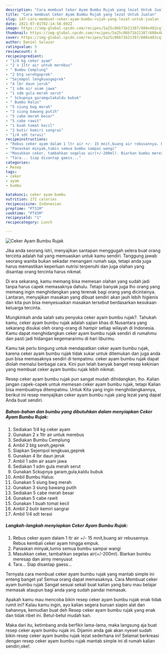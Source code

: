 ```yaml
---
description: "Cara membuat Ceker Ayam Bumbu Rujak yang lezat Untuk Jualan"
title: "Cara membuat Ceker Ayam Bumbu Rujak yang lezat Untuk Jualan"
slug: 147-cara-membuat-ceker-ayam-bumbu-rujak-yang-lezat-untuk-jualan
date: 2021-07-01T02:14:58.692Z
image: https://img-global.cpcdn.com/recipes/5a25c86b71b21387/680x482cq70/ceker-ayam-bumbu-rujak-foto-resep-utama.jpg
thumbnail: https://img-global.cpcdn.com/recipes/5a25c86b71b21387/680x482cq70/ceker-ayam-bumbu-rujak-foto-resep-utama.jpg
cover: https://img-global.cpcdn.com/recipes/5a25c86b71b21387/680x482cq70/ceker-ayam-bumbu-rujak-foto-resep-utama.jpg
author: Daniel Salazar
ratingvalue: 3
reviewcount: 8
recipeingredient:
- "1/4 kg ceker ayam"
- "2 x 1ltr air untuk merebus"
- " Bumbu Cemplung"
- "2 btg serehgeprek"
- "Sejempol lengkuasgeprek"
- "4 lbr daun jeruk"
- "1 sdm air asam jawa"
- "1 sdm gula merah serut"
- " Sckupnya garamgulakaldu bubuk"
- " Bumbu Halus"
- "5 siung bwg merah"
- "3 siung bawang putih"
- "5 cabe merah besar"
- "5 cabe rawit"
- "1 buah tomat kecil"
- "2 butir kemiri sangrai"
- "1/4 sdt terasi"
recipeinstructions:
- "Rebus ceker ayam dalam 1 ltr air +/- 15 mnit,buang air rebusannya. Rebus kembali ceker ayam hingga empuk."
- "Panaskan minyak,tumis semua bumbu sampai wangi"
- "Masukkan ceker, tambahkan segelas air(+/-200ml). Biarkan bumbu meresap dan airny menyusut"
- "Tara... Siap disantap gaess..."
categories:
- Resep
tags:
- ceker
- ayam
- bumbu

katakunci: ceker ayam bumbu 
nutrition: 272 calories
recipecuisine: Indonesian
preptime: "PT31M"
cooktime: "PT45M"
recipeyield: "1"
recipecategory: Lunch

---
```



![Ceker Ayam Bumbu Rujak](https://img-global.cpcdn.com/recipes/5a25c86b71b21387/680x482cq70/ceker-ayam-bumbu-rujak-foto-resep-utama.jpg)

Jika anda seorang istri, menyajikan santapan menggugah selera buat orang tercinta adalah hal yang memuaskan untuk kamu sendiri. Tanggung jawab seorang  wanita bukan sekadar menangani rumah saja, tetapi anda juga harus memastikan keperluan nutrisi terpenuhi dan juga olahan yang disantap orang tercinta harus nikmat.

Di era  sekarang, kamu memang bisa memesan olahan yang sudah jadi tanpa harus capek memasaknya dahulu. Tetapi banyak juga lho orang yang memang ingin menghidangkan yang terenak bagi orang yang dicintainya. Lantaran, menyajikan masakan yang dibuat sendiri akan jauh lebih higienis dan kita pun bisa menyesuaikan masakan tersebut berdasarkan kesukaan keluarga tercinta. 



Mungkinkah anda salah satu penyuka ceker ayam bumbu rujak?. Tahukah kamu, ceker ayam bumbu rujak adalah sajian khas di Nusantara yang sekarang disukai oleh orang-orang di hampir setiap wilayah di Indonesia. Kamu dapat menghidangkan ceker ayam bumbu rujak sendiri di rumahmu dan pasti jadi hidangan kegemaranmu di hari liburmu.

Kamu tak perlu bingung untuk mendapatkan ceker ayam bumbu rujak, karena ceker ayam bumbu rujak tidak sukar untuk ditemukan dan juga anda pun bisa memasaknya sendiri di tempatmu. ceker ayam bumbu rujak dapat diolah memalui berbagai cara. Kini pun telah banyak banget resep kekinian yang membuat ceker ayam bumbu rujak lebih nikmat.

Resep ceker ayam bumbu rujak pun sangat mudah dihidangkan, lho. Kalian jangan capek-capek untuk memesan ceker ayam bumbu rujak, tetapi Kalian bisa membuatnya ditempatmu. Untuk Kita yang ingin menghidangkannya, berikut ini resep menyajikan ceker ayam bumbu rujak yang lezat yang dapat Anda buat sendiri.

<!--inarticleads1-->

##### Bahan-bahan dan bumbu yang dibutuhkan dalam menyiapkan Ceker Ayam Bumbu Rujak:

1. Sediakan 1/4 kg ceker ayam
1. Gunakan 2 x 1ltr air untuk merebus
1. Sediakan  Bumbu Cemplung
1. Ambil 2 btg sereh,geprek
1. Siapkan Sejempol lengkuas,geprek
1. Gunakan 4 lbr daun jeruk
1. Ambil 1 sdm air asam jawa
1. Sediakan 1 sdm gula merah serut
1. Gunakan  Sckupnya garam,gula,kaldu bubuk
1. Ambil  Bumbu Halus:
1. Gunakan 5 siung bwg merah
1. Gunakan 3 siung bawang putih
1. Sediakan 5 cabe merah besar
1. Gunakan 5 cabe rawit
1. Gunakan 1 buah tomat kecil
1. Ambil 2 butir kemiri sangrai
1. Ambil 1/4 sdt terasi




<!--inarticleads2-->

##### Langkah-langkah menyiapkan Ceker Ayam Bumbu Rujak:

1. Rebus ceker ayam dalam 1 ltr air +/- 15 mnit,buang air rebusannya. Rebus kembali ceker ayam hingga empuk.
1. Panaskan minyak,tumis semua bumbu sampai wangi
1. Masukkan ceker, tambahkan segelas air(+/-200ml). Biarkan bumbu meresap dan airny menyusut
1. Tara... Siap disantap gaess...




Ternyata cara membuat ceker ayam bumbu rujak yang mantab simple ini enteng banget ya! Semua orang dapat memasaknya. Cara Membuat ceker ayam bumbu rujak Sangat sesuai sekali buat kalian yang baru mau belajar memasak ataupun bagi anda yang sudah pandai memasak.

Apakah kamu mau mencoba bikin resep ceker ayam bumbu rujak enak tidak rumit ini? Kalau kamu ingin, ayo kalian segera buruan siapin alat dan bahannya, kemudian buat deh Resep ceker ayam bumbu rujak yang enak dan tidak ribet ini. Betul-betul mudah kan. 

Maka dari itu, ketimbang anda berfikir lama-lama, maka langsung aja buat resep ceker ayam bumbu rujak ini. Dijamin anda gak akan nyesel sudah bikin resep ceker ayam bumbu rujak lezat sederhana ini! Selamat berkreasi dengan resep ceker ayam bumbu rujak mantab simple ini di rumah kalian sendiri,oke!.

